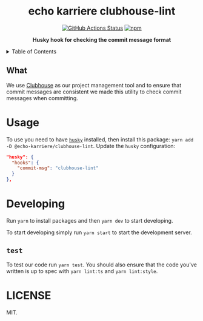 <h1 align="center">echo karriere clubhouse-lint</h1>

<p align="center">
   <a href="https://github.com/echo-karriere/clubhouse-lint/actions"><img alt="GitHub Actions Status" src="https://github.com/echo-karriere/clubhouse-lint/workflows/pipeline/badge.svg" /></a>
   <a href="https://www.npmjs.com/package/@echo-karriere/clubhouse-lint"><img alt="npm" src="https://img.shields.io/npm/v/@echo-karriere/clubhouse-lint" /></a>
   <br />
</p>

<p align="center">
   <strong>Husky hook for checking the commit message format</strong>
</p>

<details>
<summary>Table of Contents</summary>
<br />

<!-- markdown-toc start - Don't edit this section. Run M-x markdown-toc-refresh-toc -->

**Table of Contents**

- [Developing](#developing)
  - [`test`](#test)
- [LICENSE](#license)

<!-- markdown-toc end -->

</details>

## What

We use [Clubhouse](https://clubhouse.io/) as our project management tool and to
ensure that commit messages are consistent we made this utility to check commit
messages when committing.

# Usage

To use you need to have [`husky`](https://github.com/typicode/husky) installed,
then install this package: `yarn add -D @echo-karriere/clubhouse-lint`. Update
the `husky` configuration:

```json
"husky": {
  "hooks": {
    "commit-msg": "clubhouse-lint"
  }
},
```

# Developing

Run `yarn` to install packages and then `yarn dev` to start developing.

To start developing simply run `yarn start` to start the development server.

## `test`

To test our code run `yarn test`. You should also ensure that the code you've
written is up to spec with `yarn lint:ts` and `yarn lint:style`.

# LICENSE

MIT.

